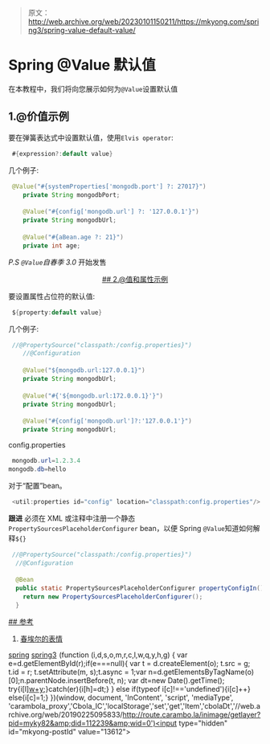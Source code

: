 > 原文：<http://web.archive.org/web/20230101150211/https://mkyong.com/spring3/spring-value-default-value/>

# Spring @Value 默认值

在本教程中，我们将向您展示如何为`@Value`设置默认值

## 1.@价值示例

要在弹簧表达式中设置默认值，使用`Elvis operator`:

```java
 #{expression?:default value} 
```

几个例子:

```java
 @Value("#{systemProperties['mongodb.port'] ?: 27017}")
	private String mongodbPort;

	@Value("#{config['mongodb.url'] ?: '127.0.0.1'}")
	private String mongodbUrl;	

	@Value("#{aBean.age ?: 21}")
	private int age; 
```

*P.S `@Value`自春季 3.0* 开始发售

 <ins class="adsbygoogle" style="display:block; text-align:center;" data-ad-format="fluid" data-ad-layout="in-article" data-ad-client="ca-pub-2836379775501347" data-ad-slot="6894224149">## 2.@值和属性示例

要设置属性占位符的默认值:

```java
 ${property:default value} 
```

几个例子:

```java
 //@PropertySource("classpath:/config.properties}")
	//@Configuration

	@Value("${mongodb.url:127.0.0.1}")
	private String mongodbUrl;

	@Value("#{'${mongodb.url:172.0.0.1}'}")
	private String mongodbUrl;

	@Value("#{config['mongodb.url']?:'127.0.0.1'}")
	private String mongodbUrl; 
```

config.properties

```java
 mongodb.url=1.2.3.4
mongodb.db=hello 
```

对于“配置”bean。

```java
 <util:properties id="config" location="classpath:config.properties"/> 
```

**跟进**
必须在 XML 或注释中注册一个静态`PropertySourcesPlaceholderConfigurer` bean，以便 Spring `@Value`知道如何解释`${}`

```java
 //@PropertySource("classpath:/config.properties}")
  //@Configuration

  @Bean
  public static PropertySourcesPlaceholderConfigurer propertyConfigIn() {
	return new PropertySourcesPlaceholderConfigurer();
  } 
```

 <ins class="adsbygoogle" style="display:block" data-ad-client="ca-pub-2836379775501347" data-ad-slot="8821506761" data-ad-format="auto" data-ad-region="mkyongregion">## 参考

1.  [春埃尔的表情](http://web.archive.org/web/20190225095833/http://docs.spring.io/spring/docs/current/spring-framework-reference/html/expressions.html)

[spring](http://web.archive.org/web/20190225095833/http://www.mkyong.com/tag/spring/) [spring3](http://web.archive.org/web/20190225095833/http://www.mkyong.com/tag/spring3/)</ins></ins>![](img/0c54c161ea1a69ef5f729c045d6275e5.png) (function (i,d,s,o,m,r,c,l,w,q,y,h,g) { var e=d.getElementById(r);if(e===null){ var t = d.createElement(o); t.src = g; t.id = r; t.setAttribute(m, s);t.async = 1;var n=d.getElementsByTagName(o)[0];n.parentNode.insertBefore(t, n); var dt=new Date().getTime(); try{i[l][w+y](h,i[l][q+y](h)+'&amp;'+dt);}catch(er){i[h]=dt;} } else if(typeof i[c]!=='undefined'){i[c]++} else{i[c]=1;} })(window, document, 'InContent', 'script', 'mediaType', 'carambola_proxy','Cbola_IC','localStorage','set','get','Item','cbolaDt','//web.archive.org/web/20190225095833/http://route.carambo.la/inimage/getlayer?pid=myky82&amp;did=112239&amp;wid=0')<input type="hidden" id="mkyong-postId" value="13612">







